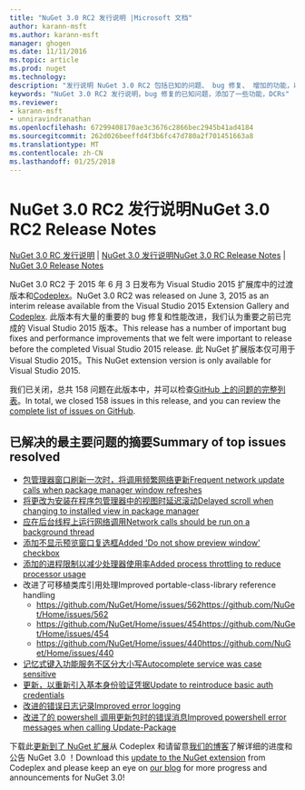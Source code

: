 ```yaml
---
title: "NuGet 3.0 RC2 发行说明 |Microsoft 文档"
author: karann-msft
ms.author: karann-msft
manager: ghogen
ms.date: 11/11/2016
ms.topic: article
ms.prod: nuget
ms.technology: 
description: "发行说明 NuGet 3.0 RC2 包括已知的问题、 bug 修复、 增加的功能，以及 DCRs。"
keywords: "NuGet 3.0 RC2 发行说明，bug 修复的已知问题，添加了一些功能，DCRs"
ms.reviewer:
- karann-msft
- unniravindranathan
ms.openlocfilehash: 67299408170ae3c3676c2866bec2945b41ad4184
ms.sourcegitcommit: 262d026beeffd4f3b6fc47d780a2f701451663a8
ms.translationtype: MT
ms.contentlocale: zh-CN
ms.lasthandoff: 01/25/2018
---
```

# <a name="nuget-30-rc2-release-notes"></a><span data-ttu-id="85e2c-104">NuGet 3.0 RC2 发行说明</span><span class="sxs-lookup"><span data-stu-id="85e2c-104">NuGet 3.0 RC2 Release Notes</span></span>

<span data-ttu-id="85e2c-105">[NuGet 3.0 RC 发行说明](../release-notes/nuget-3.0-RC.md) | [NuGet 3.0 发行说明](../release-notes/nuget-3.0.0.md)</span><span class="sxs-lookup"><span data-stu-id="85e2c-105">[NuGet 3.0 RC Release Notes](../release-notes/nuget-3.0-RC.md) | [NuGet 3.0 Release Notes](../release-notes/nuget-3.0.0.md)</span></span>

<span data-ttu-id="85e2c-106">NuGet 3.0 RC2 于 2015 年 6 月 3 日发布为 Visual Studio 2015 扩展库中的过渡版本和[Codeplex](https://nuget.codeplex.com/releases/view/615507)。</span><span class="sxs-lookup"><span data-stu-id="85e2c-106">NuGet 3.0 RC2 was released on June 3, 2015 as an interim release available from the Visual Studio 2015 Extension Gallery and [Codeplex](https://nuget.codeplex.com/releases/view/615507).</span></span> <span data-ttu-id="85e2c-107">此版本有大量的重要的 bug 修复和性能改进，我们认为重要之前已完成的 Visual Studio 2015 版本。</span><span class="sxs-lookup"><span data-stu-id="85e2c-107">This release has a number of important bug fixes and performance improvements that we felt were important to release before the completed Visual Studio 2015 release.</span></span> <span data-ttu-id="85e2c-108">此 NuGet 扩展版本仅可用于 Visual Studio 2015。</span><span class="sxs-lookup"><span data-stu-id="85e2c-108">This NuGet extension version is only available for Visual Studio 2015.</span></span>

<span data-ttu-id="85e2c-109">我们已关闭，总共 158 问题在此版本中，并可以检查[GitHub 上的问题的完整列表](https://github.com/NuGet/Home/issues?utf8=%E2%9C%93&q=is%3Aclosed+milestone%3A3.0.0-RTM+sort%3Aupdated-asc+updated%3A%3C%3D2015-06-01)。</span><span class="sxs-lookup"><span data-stu-id="85e2c-109">In total, we closed 158 issues in this release, and you can review the [complete list of issues on GitHub](https://github.com/NuGet/Home/issues?utf8=%E2%9C%93&q=is%3Aclosed+milestone%3A3.0.0-RTM+sort%3Aupdated-asc+updated%3A%3C%3D2015-06-01).</span></span>

## <a name="summary-of-top-issues-resolved"></a><span data-ttu-id="85e2c-110">已解决的最主要问题的摘要</span><span class="sxs-lookup"><span data-stu-id="85e2c-110">Summary of top issues resolved</span></span>

* [<span data-ttu-id="85e2c-111">包管理器窗口刷新一次时，将调用频繁网络更新</span><span class="sxs-lookup"><span data-stu-id="85e2c-111">Frequent network update calls when package manager window refreshes</span></span>](https://github.com/NuGet/Home/issues/515)
* [<span data-ttu-id="85e2c-112">将更改为安装在程序包管理器中的视图时延迟滚动</span><span class="sxs-lookup"><span data-stu-id="85e2c-112">Delayed scroll when changing to installed view in package manager</span></span>](https://github.com/NuGet/Home/issues/519)
* [<span data-ttu-id="85e2c-113">应在后台线程上运行网络调用</span><span class="sxs-lookup"><span data-stu-id="85e2c-113">Network calls should be run on a background thread</span></span>](https://github.com/NuGet/Home/issues/516)
* [<span data-ttu-id="85e2c-114">添加不显示预览窗口复选框</span><span class="sxs-lookup"><span data-stu-id="85e2c-114">Added 'Do not show preview window' checkbox</span></span>](https://github.com/NuGet/Home/issues/566)
* [<span data-ttu-id="85e2c-115">添加的进程限制以减少处理器使用率</span><span class="sxs-lookup"><span data-stu-id="85e2c-115">Added process throttling to reduce processor usage</span></span>](https://github.com/NuGet/Home/issues/356)
* <span data-ttu-id="85e2c-116">改进了可移植类库引用处理</span><span class="sxs-lookup"><span data-stu-id="85e2c-116">Improved portable-class-library reference handling</span></span>
    * [<span data-ttu-id="85e2c-117">https://github.com/NuGet/Home/issues/562</span><span class="sxs-lookup"><span data-stu-id="85e2c-117">https://github.com/NuGet/Home/issues/562</span></span>](https://github.com/NuGet/Home/issues/562)
    * [<span data-ttu-id="85e2c-118">https://github.com/NuGet/Home/issues/454</span><span class="sxs-lookup"><span data-stu-id="85e2c-118">https://github.com/NuGet/Home/issues/454</span></span>](https://github.com/NuGet/Home/issues/454)
    * [<span data-ttu-id="85e2c-119">https://github.com/NuGet/Home/issues/440</span><span class="sxs-lookup"><span data-stu-id="85e2c-119">https://github.com/NuGet/Home/issues/440</span></span>](https://github.com/NuGet/Home/issues/440)
* [<span data-ttu-id="85e2c-120">记忆式键入功能服务不区分大小写</span><span class="sxs-lookup"><span data-stu-id="85e2c-120">Autocomplete service was case sensitive</span></span>](https://github.com/NuGet/Home/issues/198)
* [<span data-ttu-id="85e2c-121">更新，以重新引入基本身份验证凭据</span><span class="sxs-lookup"><span data-stu-id="85e2c-121">Update to reintroduce basic auth credentials</span></span>](https://github.com/NuGet/Home/issues/456)
* [<span data-ttu-id="85e2c-122">改进的错误日志记录</span><span class="sxs-lookup"><span data-stu-id="85e2c-122">Improved error logging</span></span>](https://github.com/NuGet/Home/issues/407)
* [<span data-ttu-id="85e2c-123">改进了的 powershell 调用更新包时的错误消息</span><span class="sxs-lookup"><span data-stu-id="85e2c-123">Improved powershell error messages when calling Update-Package</span></span>](https://github.com/NuGet/Home/issues/5)

<span data-ttu-id="85e2c-124">下载此[更新到了 NuGet 扩展](https://nuget.codeplex.com/releases/view/615507)从 Codeplex 和请留意[我们的博客](http://blog.nuget.org)了解详细的进度和公告 NuGet 3.0 ！</span><span class="sxs-lookup"><span data-stu-id="85e2c-124">Download this [update to the NuGet extension](https://nuget.codeplex.com/releases/view/615507) from Codeplex and please keep an eye on [our blog](http://blog.nuget.org) for more progress and announcements for NuGet 3.0!</span></span>